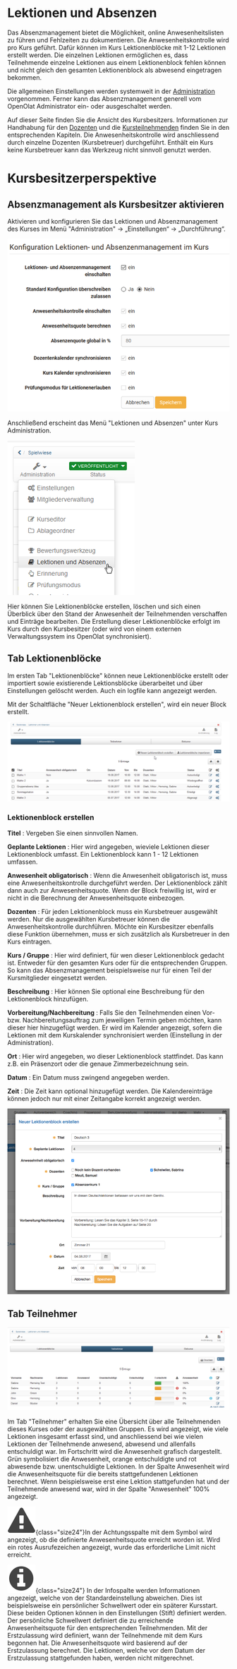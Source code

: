 # Lektionen und Absenzen

Das Absenzmanagement bietet die Möglichkeit, online Anwesenheitslisten zu
führen und Fehlzeiten zu dokumentieren. Die Anwesenheitskontrolle wird pro
Kurs geführt. Dafür können im Kurs Lektionenblöcke mit 1-12 Lektionen erstellt
werden. Die einzelnen Lektionen ermöglichen es, dass Teilnehmende einzelne
Lektionen aus einem Lektionenblock fehlen können und nicht gleich den gesamten
Lektionenblock als abwesend eingetragen bekommen.

Die allgemeinen Einstellungen werden systemweit in der
[Administration](../../manual_admin/administration/Lecture_and_roll_call_management.de.md) vorgenommen. Ferner
kann das Absenzmanagement generell vom OpenOlat Administrator ein- oder
ausgeschaltet werden.

Auf dieser Seite finden Sie die Ansicht des Kursbesitzers. Informationen zur
Handhabung für den [Dozenten](Lectures_-_Teacher_view.de.md) und die
[Kursteilnehmenden](Lectures_-_User_view.de.md) finden Sie in den
entsprechenden Kapiteln. Die Anwesenheitskontrolle wird anschliessend durch
einzelne Dozenten (Kursbetreuer) durchgeführt. Enthält ein Kurs keine
Kursbetreuer kann das Werkzeug nicht sinnvoll genutzt werden.  

# Kursbesitzerperspektive

## Absenzmanagement als Kursbesitzer aktivieren

Aktivieren und konfigurieren Sie das Lektionen und Absenzmanagement des Kurses
im Menü "Administration" -> „Einstellungen“ -> „Durchführung“.

![Absenzen Konfiguration](assets/Absenzen_Konfiguration.png)

Anschließend erscheint das Menü "Lektionen und Absenzen" unter Kurs
Administration.  

![Kurs Administration Lektionen](assets/13_Lektionen_Absenzen.png)

Hier können Sie Lektionenblöcke erstellen, löschen und sich einen Überblick
über den Stand der Anwesenheit der Teilnehmenden verschaffen und Einträge
bearbeiten. Die Erstellung dieser Lektionenblöcke erfolgt im Kurs durch den
Kursbesitzer (oder wird von einem externen Verwaltungssystem ins OpenOlat
synchronisiert).  

## Tab Lektionenblöcke

Im ersten Tab "Lektionenblöcke" können neue Lektionenblöcke erstellt oder
importiert sowie existierende Lektionsblöcke überarbeitet und über Einstellungen gelöscht
werden. Auch ein logfile kann angezeigt werden.

Mit der Schaltfläche "Neuer Lektionenblock erstellen", wird ein neuer Block
erstellt.

![Lektionen erstellen](assets/Lektionen_erstellen.png)

### Lektionenblock erstellen

 **Titel** : Vergeben Sie einen sinnvollen Namen.

 **Geplante Lektionen** : Hier wird angegeben, wieviele Lektionen dieser
Lektionenblock umfasst. Ein Lektionenblock kann 1 - 12 Lektionen umfassen.

 **Anwesenheit obligatorisch** : Wenn die Anwesenheit obligatorisch ist, muss
eine Anwesenheitskontrolle durchgeführt werden. Der Lektionenblock zählt dann
auch zur Anwesenheitsquote. Wenn der Block freiwillig ist, wird er nicht in
die Berechnung der Anwesenheitsquote einbezogen.  

**Dozenten** : Für jeden Lektionenblock muss ein Kursbetreuer ausgewählt
werden. Nur die ausgewählten Kursbetreuer können die Anwesenheitskontrolle
durchführen. Möchte ein Kursbesitzer ebenfalls diese Funktion übernehmen, muss
er sich zusätzlich als Kursbetreuer in den Kurs eintragen.

 **Kurs / Gruppe** : Hier wird definiert, für wen dieser Lektionenblock
gedacht ist. Entweder für den gesamten Kurs oder für die entsprechenden
Gruppen. So kann das Absenzmanagement beispielsweise nur für einen Teil der
Kursmitglieder eingesetzt werden.

 **Beschreibung** : Hier können Sie optional eine Beschreibung für den
Lektionenblock hinzufügen.

 **Vorbereitung/Nachbereitung** : Falls Sie den Teilnehmenden einen Vor- bzw.
Nachbereitungsauftrag zum jeweiligen Termin geben möchten, kann dieser hier
hinzugefügt werden. Er wird im Kalender angezeigt, sofern die Lektionen mit
dem Kurskalender synchronisiert werden (Einstellung in der Administration).

 **Ort** : Hier wird angegeben, wo dieser Lektionenblock stattfindet. Das kann
z.B. ein Präsenzort oder die genaue Zimmerbezeichnung sein.

 **Datum** : Ein Datum muss zwingend angegeben werden.

 **Zeit** : Die Zeit kann optional hinzugefügt werden. Die Kalendereinträge
können jedoch nur mit einer Zeitangabe korrekt angezeigt werden.

![Lektionenblock erstellen](assets/Lektionenblock_erstellen.png)

## Tab Teilnehmer

![Lektionen-Teilnehmer](assets/Lektionen_teilnehmer.png)

Im Tab "Teilnehmer" erhalten Sie eine Übersicht über alle Teilnehmenden dieses
Kurses oder der ausgewählten Gruppen. Es wird angezeigt, wie viele Lektionen
insgesamt erfasst sind, und anschliessend bei wie vielen Lektionen der
Teilnehmende anwesend, abwesend und allenfalls entschuldigt war. Im
Fortschritt wird die Anwesenheit grafisch dargestellt. Grün symbolisiert die
Anwesenheit, orange entschuldigte und rot abwesende bzw. unentschuldigte
Lektionen. In der Spalte Anwesenheit wird die Anwesenheitsquote für die
bereits stattgefundenen Lektionen berechnet. Wenn beispielsweise erst eine
Lektion stattgefunden hat und der Teilnehmende anwesend war, wird in der
Spalte "Anwesenheit" 100% angezeigt.

![attention-icon](assets/attention_434343_64.png){class="size24"}In der Achtungsspalte mit dem Symbol
wird angezeigt, ob die definierte Anwesenheitsquote erreicht worden ist. Wird
ein rotes Ausrufezeichen angezeigt, wurde das erforderliche Limit nicht
erreicht.

![info](assets/infomessage.png){class="size24"} In der Infospalte werden Informationen angezeigt, welche von der Standardeinstellung abweichen. Dies ist beispielsweise ein persönlicher Schwellwert oder ein späterer
Kursstart. Diese beiden Optionen können in den Einstellungen (Stift)
definiert werden. Der persönliche Schwellwert definiert die zu erreichende
Anwesenheitsquote für den entsprechenden Teilnehmenden. Mit der Erstzulassung
wird definiert, wann der Teilnehmende mit dem Kurs begonnen hat. Die
Anwesenheitsquote wird basierend auf der Erstzulassung berechnet. Die
Lektionen, welche vor dem Datum der Erstzulassung stattgefunden haben, werden
nicht mitgerechnet.
